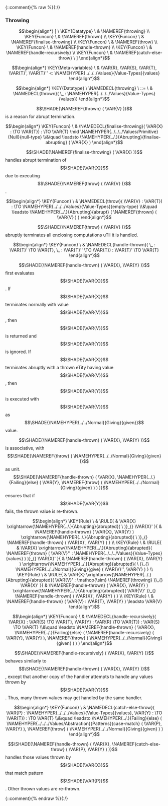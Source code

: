 {::comment}{% raw %}{:/}

### Throwing
               


$$\begin{align*}
  [ \
  \KEY{Datatype} \ & \NAMEREF{throwing} \\
  \KEY{Funcon} \ & \NAMEREF{thrown} \\
  \KEY{Funcon} \ & \NAMEREF{finalise-throwing} \\
  \KEY{Funcon} \ & \NAMEREF{throw} \\
  \KEY{Funcon} \ & \NAMEREF{handle-thrown} \\
  \KEY{Funcon} \ & \NAMEREF{handle-recursively} \\
  \KEY{Funcon} \ & \NAMEREF{catch-else-throw}
  \ ]
\end{align*}$$

$$\begin{align*}
  \KEY{Meta-variables} \
  & \VAR{R}, \VAR{S}, \VAR{T}, \VAR{T}', \VAR{T}'' <: \NAMEHYPER{../../../Values}{Value-Types}{values}
\end{align*}$$

$$\begin{align*}
  \KEY{Datatype} \ 
  \NAMEDECL{throwing} 
  \ ::= \ & \NAMEDECL{thrown}(
                               \_ : \NAMEHYPER{../../../Values}{Value-Types}{values})
\end{align*}$$


  $$\SHADE{\NAMEREF{thrown}
           (  \VAR{V} )}$$ is a reason for abrupt termination.


$$\begin{align*}
  \KEY{Funcon} \
  & \NAMEDECL{finalise-throwing}(
                       \VAR{X} :  \TO \VAR{T}) 
    :  \TO \VAR{T}  \mid \NAMEHYPER{../../../Values/Primitive}{Null}{null-type} \\&\quad
    \leadsto \NAMEHYPER{../.}{Abrupting}{finalise-abrupting}
               (  \VAR{X} )
\end{align*}$$


  $$\SHADE{\NAMEREF{finalise-throwing}
           (  \VAR{X} )}$$ handles abrupt termination of $$\SHADE{\VAR{X}}$$ due to
  executing $$\SHADE{\NAMEREF{throw}
           (  \VAR{V} )}$$.


$$\begin{align*}
  \KEY{Funcon} \
  & \NAMEDECL{throw}(
                       \VAR{V} : \VAR{T}) 
    :  \TO \NAMEHYPER{../../../Values}{Value-Types}{empty-type} \\&\quad
    \leadsto \NAMEHYPER{../.}{Abrupting}{abrupt}
               (  \NAMEREF{thrown}
                       (  \VAR{V} ) )
\end{align*}$$


  $$\SHADE{\NAMEREF{throw}
           (  \VAR{V} )}$$ abruptly terminates all enclosing computations uTil it is handled.


$$\begin{align*}
  \KEY{Funcon} \
  & \NAMEDECL{handle-thrown}(
                       \_ : \VAR{T}' \TO \VAR{T}, \_ : \VAR{T}'' \TO \VAR{T}) 
    : \VAR{T}' \TO \VAR{T} 
\end{align*}$$


  $$\SHADE{\NAMEREF{handle-thrown}
           (  \VAR{X}, 
                  \VAR{Y} )}$$ first evaluates $$\SHADE{\VAR{X}}$$. If $$\SHADE{\VAR{X}}$$ terminates normally with
  value $$\SHADE{\VAR{V}}$$, then $$\SHADE{\VAR{V}}$$ is returned and $$\SHADE{\VAR{Y}}$$ is ignored. If $$\SHADE{\VAR{X}}$$ terminates abruptly
  with a thrown eTity having value $$\SHADE{\VAR{V}}$$, then $$\SHADE{\VAR{Y}}$$ is executed with $$\SHADE{\VAR{V}}$$ as
  $$\SHADE{\NAMEHYPER{../../Normal}{Giving}{given}}$$ value.
  
  $$\SHADE{\NAMEREF{handle-thrown}
           (  \VAR{X}, 
                  \VAR{Y} )}$$ is associative, with $$\SHADE{\NAMEREF{throw}
           (  \NAMEHYPER{../../Normal}{Giving}{given} )}$$ as unit.
  $$\SHADE{\NAMEREF{handle-thrown}
           (  \VAR{X}, 
                  \NAMEHYPER{../.}{Failing}{else}
                   (  \VAR{Y}, 
                          \NAMEREF{throw}
                           (  \NAMEHYPER{../../Normal}{Giving}{given} ) ) )}$$ ensures that if $$\SHADE{\VAR{Y}}$$ fails, the
  thrown value is re-thrown.


$$\begin{align*}
  \KEY{Rule} \
    & \RULE{
      &  \VAR{X} \xrightarrow{\NAMEHYPER{../.}{Abrupting}{abrupted}(   \  )}_{} 
          \VAR{X}'
      }{
      &  \NAMEREF{handle-thrown}
                      (  \VAR{X}, 
                             \VAR{Y} ) \xrightarrow{\NAMEHYPER{../.}{Abrupting}{abrupted}(   \  )}_{} 
          \NAMEREF{handle-thrown}
            (  \VAR{X}', 
                   \VAR{Y} )
      }
\\
  \KEY{Rule} \
    & \RULE{
      &  \VAR{X} \xrightarrow{\NAMEHYPER{../.}{Abrupting}{abrupted}(  \NAMEREF{thrown}
                                                                                  (  \VAR{V}'' : \NAMEHYPER{../../../Values}{Value-Types}{values} ) )}_{} 
          \VAR{X}'
      }{
      &  \NAMEREF{handle-thrown}
                      (  \VAR{X}, 
                             \VAR{Y} ) \xrightarrow{\NAMEHYPER{../.}{Abrupting}{abrupted}(   \  )}_{} 
          \NAMEHYPER{../../Normal}{Giving}{give}
            (  \VAR{V}'', 
                   \VAR{Y} )
      }
\\
  \KEY{Rule} \
    & \RULE{
      &  \VAR{X} \xrightarrow{\NAMEHYPER{../.}{Abrupting}{abrupted}(  \VAR{V}' : \mathop{\sim} \NAMEREF{throwing} )}_{} 
          \VAR{X}'
      }{
      &  \NAMEREF{handle-thrown}
                      (  \VAR{X}, 
                             \VAR{Y} ) \xrightarrow{\NAMEHYPER{../.}{Abrupting}{abrupted}(  \VAR{V}' )}_{} 
          \NAMEREF{handle-thrown}
            (  \VAR{X}', 
                   \VAR{Y} )
      }
\\
  \KEY{Rule} \
    & \NAMEREF{handle-thrown}
        (  \VAR{V} : \VAR{T}, 
               \VAR{Y} ) \leadsto 
        \VAR{V}
\end{align*}$$

$$\begin{align*}
  \KEY{Funcon} \
  & \NAMEDECL{handle-recursively}(
                       \VAR{X} : \VAR{S} \TO \VAR{T}, \VAR{Y} : \VAR{R} \TO \VAR{T}) 
    : \VAR{S} \TO \VAR{T} \\&\quad
    \leadsto \NAMEREF{handle-thrown}
               (  \VAR{X}, 
                      \NAMEHYPER{../.}{Failing}{else}
                       (  \NAMEREF{handle-recursively}
                               (  \VAR{Y}, 
                                      \VAR{Y} ), 
                              \NAMEREF{throw}
                               (  \NAMEHYPER{../../Normal}{Giving}{given} ) ) )
\end{align*}$$


  $$\SHADE{\NAMEREF{handle-recursively}
           (  \VAR{X}, 
                  \VAR{Y} )}$$ behaves similarly to $$\SHADE{\NAMEREF{handle-thrown}
           (  \VAR{X}, 
                  \VAR{Y} )}$$, except
  that another copy of the handler attempts to handle any values thrown by $$\SHADE{\VAR{Y}}$$.
  Thus, many thrown values may get handled by the same handler. 


$$\begin{align*}
  \KEY{Funcon} \
  & \NAMEDECL{catch-else-throw}(
                       \VAR{P} : \NAMEHYPER{../../../Values}{Value-Types}{values}, \VAR{Y} :  \TO \VAR{T}) 
    :  \TO \VAR{T} \\&\quad
    \leadsto \NAMEHYPER{../.}{Failing}{else}
               (  \NAMEHYPER{../../../Values/Abstraction}{Patterns}{case-match}
                       (  \VAR{P}, 
                              \VAR{Y} ), 
                      \NAMEREF{throw}
                       (  \NAMEHYPER{../../Normal}{Giving}{given} ) )
\end{align*}$$


   $$\SHADE{\NAMEREF{handle-thrown}
           (  \VAR{X}, 
                  \NAMEREF{catch-else-throw}
                   (  \VAR{P}, 
                          \VAR{Y} ) )}$$ handles those values thrown by $$\SHADE{\VAR{X}}$$
   that match pattern $$\SHADE{\VAR{P}}$$.  Other thrown values are re-thrown.  
 


[Funcons-beta]: /CBS-beta/math/Funcons-beta
  "FUNCONS-BETA"
[Unstable-Funcons-beta]: /CBS-beta/math/Unstable-Funcons-beta
  "UNSTABLE-FUNCONS-BETA"
[Languages-beta]: /CBS-beta/math/Languages-beta
  "LANGUAGES-BETA"
[Unstable-Languages-beta]: /CBS-beta/math/Unstable-Languages-beta
  "UNSTABLE-LANGUAGES-BETA"
[CBS-beta]: /CBS-beta
  "CBS-BETA"
[Throwing.cbs]: https://github.com/plancomps/CBS-beta/blob/master/Funcons-beta/Computations/Abnormal/Throwing/Throwing.cbs
  "CBS SOURCE FILE ON GITHUB"
[PLAIN]: /CBS-beta/docs/Funcons-beta/Computations/Abnormal/Throwing
  "CBS SOURCE WEB PAGE"
 [PRETTY]: /CBS-beta/math/Funcons-beta/Computations/Abnormal/Throwing
  "CBS-KATEX WEB PAGE"
[PDF]: /CBS-beta/math/Funcons-beta/Computations/Abnormal/Throwing/Throwing.pdf
  "CBS-LATEX PDF FILE"
[PLanCompS Project]: https://plancomps.github.io
  "PROGRAMMING LANGUAGE COMPONENTS AND SPECIFICATIONS PROJECT HOME PAGE"
{::comment}{% endraw %}{:/}
